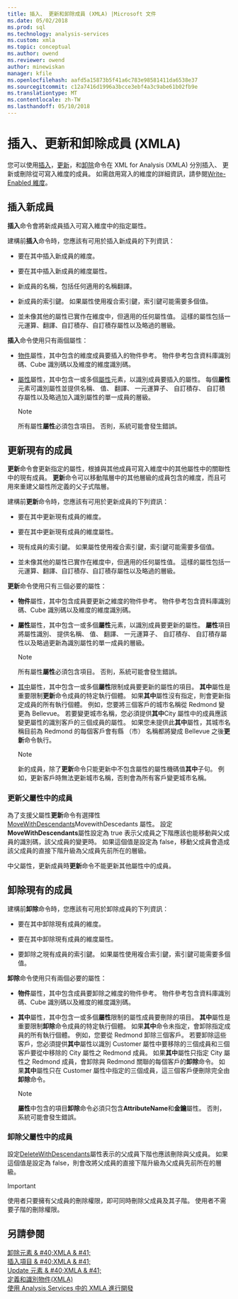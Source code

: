 ```yaml
---
title: 插入、 更新和卸除成員 (XMLA) |Microsoft 文件
ms.date: 05/02/2018
ms.prod: sql
ms.technology: analysis-services
ms.custom: xmla
ms.topic: conceptual
ms.author: owend
ms.reviewer: owend
author: minewiskan
manager: kfile
ms.openlocfilehash: aafd5a15873b5f41a6c783e98581411da6538e37
ms.sourcegitcommit: c12a7416d1996a3bcce3ebf4a3c9abe61b02fb9e
ms.translationtype: MT
ms.contentlocale: zh-TW
ms.lasthandoff: 05/10/2018
---
```

# <a name="inserting-updating-and-dropping-members-xmla"></a>插入、更新和卸除成員 (XMLA)
  您可以使用[插入](../../analysis-services/xmla/xml-elements-commands/insert-element-xmla.md)，[更新](../../analysis-services/xmla/xml-elements-commands/update-element-xmla.md)，和[卸除](../../analysis-services/xmla/xml-elements-commands/drop-element-xmla.md)命令在 XML for Analysis (XMLA) 分別插入、 更新或刪除從可寫入維度的成員。 如需啟用寫入的維度的詳細資訊，請參閱[Write-Enabled 維度](../../analysis-services/multidimensional-models-olap-logical-dimension-objects/write-enabled-dimensions.md)。  
  
## <a name="inserting-new-members"></a>插入新成員  
 **插入**命令會將新成員插入可寫入維度中的指定屬性。  
  
 建構前**插入**命令時，您應該有可用於插入新成員的下列資訊：  
  
-   要在其中插入新成員的維度。  
  
-   要在其中插入新成員的維度屬性。  
  
-   新成員的名稱，包括任何適用的名稱翻譯。  
  
-   新成員的索引鍵。 如果屬性使用複合索引鍵，索引鍵可能需要多個值。  
  
-   並未像其他的屬性已實作在維度中，但適用的任何屬性值。 這樣的屬性包括一元運算、翻譯、自訂積存、自訂積存屬性以及略過的層級。  
  
 **插入**命令使用只有兩個屬性：  
  
-   [物件](../../analysis-services/xmla/xml-elements-properties/object-element-xmla.md)屬性，其中包含的維度成員要插入的物件參考。 物件參考包含資料庫識別碼、Cube 識別碼以及維度的維度識別碼。  
  
-   [屬性](../../analysis-services/xmla/xml-elements-properties/attributes-element-xmla.md)屬性，其中包含一或多個[屬性](../../analysis-services/xmla/xml-elements-properties/attribute-element-xmla.md)元素，以識別成員要插入的屬性。 每個**屬性**元素可識別屬性並提供名稱、 值、 翻譯、 一元運算子、 自訂積存、 自訂積存屬性以及略過加入識別屬性的單一成員的層級。  
  
    > [!NOTE]  
    >  所有屬性**屬性**必須包含項目。 否則，系統可能會發生錯誤。  
  
## <a name="updating-existing-members"></a>更新現有的成員  
 **更新**命令會更新指定的屬性，根據與其他成員可寫入維度中的其他屬性中的關聯性中的現有成員。 **更新**命令可以移動階層中的其他層級的成員包含的維度，而且可用來重建父屬性所定義的父子式階層。  
  
 建構前**更新**命令時，您應該有可用於更新成員的下列資訊：  
  
-   要在其中更新現有成員的維度。  
  
-   要在其中更新現有成員的維度屬性。  
  
-   現有成員的索引鍵。 如果屬性使用複合索引鍵，索引鍵可能需要多個值。  
  
-   並未像其他的屬性已實作在維度中，但適用的任何屬性值。 這樣的屬性包括一元運算、翻譯、自訂積存、自訂積存屬性以及略過的層級。  
  
 **更新**命令使用只有三個必要的屬性：  
  
-   **物件**屬性，其中包含成員要更新之維度的物件參考。 物件參考包含資料庫識別碼、Cube 識別碼以及維度的維度識別碼。  
  
-   **屬性**屬性，其中包含一或多個**屬性**元素，以識別成員要更新的屬性。 **屬性**項目將屬性識別、 提供名稱、 值、 翻譯、 一元運算子、 自訂積存、 自訂積存屬性以及略過更新為識別屬性的單一成員的層級。  
  
    > [!NOTE]  
    >  所有屬性**屬性**必須包含項目。 否則，系統可能會發生錯誤。  
  
-   [其中](../../analysis-services/xmla/xml-elements-properties/where-element-xmla.md)屬性，其中包含一或多個**屬性**限制成員要更新的屬性的項目。 **其中**屬性是重要限制**更新**命令成員的特定執行個體。 如果**其中**屬性沒有指定，則會更新指定成員的所有執行個體。 例如，您要將三個客戶的城市名稱從 Redmond 變更為 Bellevue。 若要變更城市名稱，您必須提供**其中**City 屬性中的成員應該變更屬性的識別客戶的三個成員的屬性。 如果您未提供此**其中**屬性，其城市名稱目前為 Redmond 的每個客戶會有縣 （市） 名稱都將變成 Bellevue 之後**更新**命令執行。  
  
    > [!NOTE]  
    >  新的成員，除了**更新**命令只能更新中不包含屬性的屬性機碼值**其中**子句。 例如，更新客戶時無法更新城市名稱，否則會為所有客戶變更城市名稱。  
  
### <a name="updating-members-in-parent-attributes"></a>更新父屬性中的成員  
 為了支援父屬性**更新**命令有選擇性[MoveWithDescendants](../../analysis-services/xmla/xml-elements-properties/movewithdescendants-element-xmla.md)MovewithDescedants 屬性。 設定**MoveWithDescendants**屬性設定為 true 表示父成員之下階應該也能移動與父成員的識別碼，該父成員的變更時。 如果這個值是設定為 false，移動父成員會造成該父成員的直接下階升級為父成員先前所在的層級。  
  
 中父屬性，更新成員時**更新**命令不能更新其他屬性中的成員。  
  
## <a name="dropping-existing-members"></a>卸除現有的成員  
 建構前**卸除**命令時，您應該有可用於卸除成員的下列資訊：  
  
-   要在其中卸除現有成員的維度。  
  
-   要在其中卸除現有成員的維度屬性。  
  
-   要卸除之現有成員的索引鍵。 如果屬性使用複合索引鍵，索引鍵可能需要多個值。  
  
 **卸除**命令使用只有兩個必要的屬性：  
  
-   **物件**屬性，其中包含成員要卸除之維度的物件參考。 物件參考包含資料庫識別碼、Cube 識別碼以及維度的維度識別碼。  
  
-   **其中**屬性，其中包含一或多個**屬性**限制的屬性成員要刪除的項目。 **其中**屬性是重要限制**卸除**命令成員的特定執行個體。 如果**其中**命令未指定，會卸除指定成員的所有執行個體。 例如，您要從 Redmond 卸除三個客戶。 若要卸除這些客戶，您必須提供**其中**屬性以識別 Customer 屬性中要移除的三個成員和三個客戶要從中移除的 City 屬性之 Redmond 成員。 如果**其中**屬性只指定 City 屬性之 Redmond 成員，會卸除與 Redmond 關聯的每個客戶的**卸除**命令。 如果**其中**屬性只在 Customer 屬性中指定的三個成員，這三個客戶便刪除完全由**卸除**命令。  
  
    > [!NOTE]  
    >  **屬性**中包含的項目**卸除**命令必須只包含**AttributeName**和**金鑰**屬性。 否則，系統可能會發生錯誤。  
  
### <a name="dropping-members-in-parent-attributes"></a>卸除父屬性中的成員  
 設定[DeleteWithDescendants](../../analysis-services/xmla/xml-elements-properties/deletewithdescendants-element-xmla.md)屬性表示的父成員下階也應該刪除與父成員。 如果這個值是設定為 false，則會改將父成員的直接下階升級為父成員先前所在的層級。  
  
> [!IMPORTANT]  
>  使用者只要擁有父成員的刪除權限，即可同時刪除父成員及其子階。 使用者不需要子階的刪除權限。  
  
## <a name="see-also"></a>另請參閱  
 [卸除元素 & #40;XMLA & #41;](../../analysis-services/xmla/xml-elements-commands/drop-element-xmla.md)   
 [插入項目 & #40;XMLA & #41;](../../analysis-services/xmla/xml-elements-commands/insert-element-xmla.md)   
 [Update 元素 & #40;XMLA & #41;](../../analysis-services/xmla/xml-elements-commands/update-element-xmla.md)   
 [定義和識別物件&#40;XMLA&#41;](../../analysis-services/multidimensional-models-scripting-language-assl-xmla/defining-and-identifying-objects-xmla.md)   
 [使用 Analysis Services 中的 XMLA 進行開發](../../analysis-services/multidimensional-models-scripting-language-assl-xmla/developing-with-xmla-in-analysis-services.md)  
  
  
